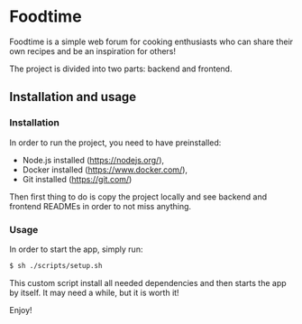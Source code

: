 # Foodtime

Foodtime is a simple web forum for cooking enthusiasts who can share their own recipes and be an inspiration for others!

The project is divided into two parts: backend and frontend.

## Installation and usage

### Installation

In order to run the project, you need to have preinstalled:

- Node.js installed (https://nodejs.org/),
- Docker installed (https://www.docker.com/),
- Git installed (https://git.com/)

Then first thing to do is copy the project locally and see backend and frontend READMEs in order to not miss anything.

### Usage

In order to start the app, simply run:

```sh
$ sh ./scripts/setup.sh
```

This custom script install all needed dependencies and then starts the app by itself. It may need a while, but it is worth it!

Enjoy!
